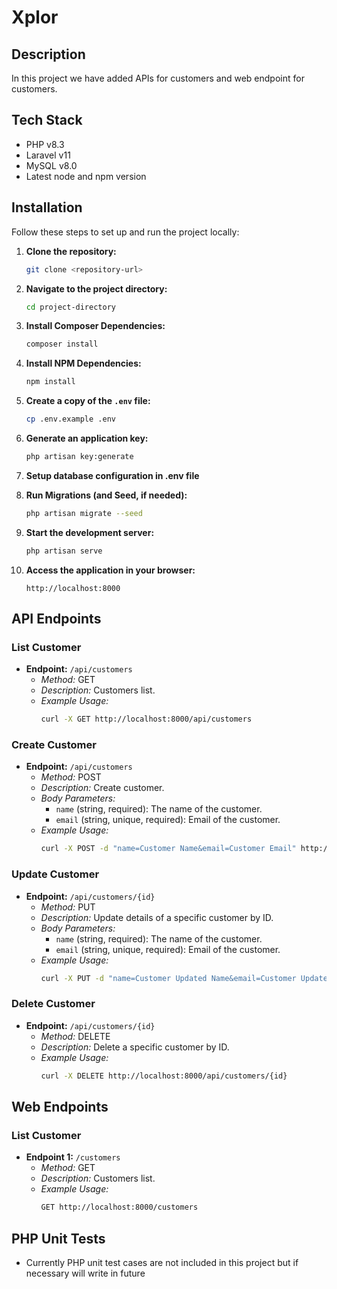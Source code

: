# Xplor

## Description
In this project we have added APIs for customers and web endpoint for customers.

## Tech Stack

- PHP v8.3
- Laravel v11
- MySQL v8.0
- Latest node and npm version

## Installation
Follow these steps to set up and run the project locally:

1. **Clone the repository:**
    ```bash
    git clone <repository-url>
    ```

2. **Navigate to the project directory:**
    ```bash
    cd project-directory
    ```

3. **Install Composer Dependencies:**
    ```bash
    composer install
    ```

4. **Install NPM Dependencies:**
    ```bash
    npm install
    ```

5. **Create a copy of the `.env` file:**
    ```bash
    cp .env.example .env
    ```

6. **Generate an application key:**
    ```bash
    php artisan key:generate
    ```

7. **Setup database configuration in .env file**

8. **Run Migrations (and Seed, if needed):**
    ```bash
    php artisan migrate --seed
    ```

9. **Start the development server:**
    ```bash
    php artisan serve
    ```

10. **Access the application in your browser:**
    ```
    http://localhost:8000
    ```

## API Endpoints

### List Customer
- **Endpoint:** `/api/customers`
  - *Method:* GET
  - *Description:* Customers list.
  - *Example Usage:*
    ```bash
    curl -X GET http://localhost:8000/api/customers
    ```

### Create Customer
- **Endpoint:** `/api/customers`
  - *Method:* POST
  - *Description:* Create customer.
  - *Body Parameters:*
    - `name` (string, required): The name of the customer.
    - `email` (string, unique, required): Email of the customer.
  - *Example Usage:*
    ```bash
    curl -X POST -d "name=Customer Name&email=Customer Email" http://localhost:8000/api/customers
    ```

### Update Customer
- **Endpoint:** `/api/customers/{id}`
  - *Method:* PUT
  - *Description:* Update details of a specific customer by ID.
  - *Body Parameters:*
    - `name` (string, required): The name of the customer.
    - `email` (string, unique, required): Email of the customer.
  - *Example Usage:*
    ```bash
    curl -X PUT -d "name=Customer Updated Name&email=Customer Updated Email" http://localhost:8000/api/customers/{id}
    ```

### Delete Customer
- **Endpoint:** `/api/customers/{id}`
  - *Method:* DELETE
  - *Description:* Delete a specific customer by ID.
  - *Example Usage:*
    ```bash
    curl -X DELETE http://localhost:8000/api/customers/{id}
    ```


## Web Endpoints

### List Customer
- **Endpoint 1:** `/customers`
  - *Method:* GET
  - *Description:* Customers list.
  - *Example Usage:*
    ```bash
    GET http://localhost:8000/customers
    ```    

## PHP Unit Tests
- Currently PHP unit test cases are not included in this project but if necessary will write in future
